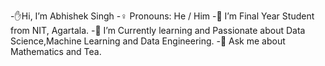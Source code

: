 -✋Hi, I’m Abhishek Singh
-♀️ Pronouns: He / Him
-🔭 I’m Final Year Student from NIT, Agartala.
-🌱 I’m Currently learning and Passionate about Data Science,Machine Learning and Data Engineering.
-💬 Ask me about Mathematics and Tea.
